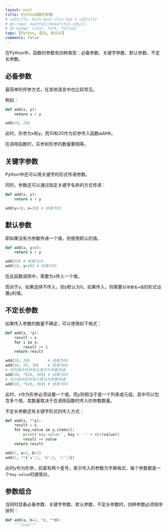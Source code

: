 ```yaml
---
layout: post
title: Python函数的参数
# subtitle: Each post also has a subtitle
# gh-repo: daattali/beautiful-jekyll
# gh-badge: [star, fork, follow]
tags: [Python, 语法, 知识点]
comments: false
---
```


在Python中，函数的参数有四种类型：必备参数、关键字参数、默认参数、不定长参数。

## 必备参数

最简单的传参方式，在其他语言中也比较常见。

例如：

```python
def add(x, y):
	return x + y

add(10, 20)
```

此时，形参为x和y。而10和20作为实参传入函数add中。

在调用函数时，实参和形参的数量要相等。

## 关键字参数

Python中还可以用关键字的形式传递参数。

同时，参数还可以通过指定关键字名称的方式传递：

```python
def add(x, y):
	return x + y

add(y=10, x=20) # 结果为30
```

## 默认参数

即如果没有为参数传递一个值，则使用默认的值。

```python
def add(x, y=0):
    return x + y

add(10) # 结果为10
add(10, y=20) # 结果为30
```

在此函数调用中，需要为x传入一个值。

而对于y，如果选择不传入，则y默认为0。如果传入，则需要以`参数名=值`的形式设置y的值。

## 不定长参数

如果传入参数的数量不确定，可以使用如下格式：

```python
def add(x, *y):
    result = x
    for i in y:
    	result += i
    return result

add(10, 20)        # 结果为30
add(10, 20, 30)    # 结果为60
# 将列表中的所有元素作为参数传递
add(10, *[20, 30]) # 结果为60
# 将元组中的所有元素作为参数传递
add(10, *(20, 30)) # 结果为60
```

此时，x作为形参必须设置一个值。而y则相当于是一个列表或元组，其中可以包含多个值，其数量取决于在调用函数时传入的参数数量。

不定长参数还有关键字形式的传入方式：

```python
def add(x, **y):
    result = x
    for key,value in y.items():
        print('key-value:', key + '-' + str(value))
        result += value
    return result

add(1, a=1, b=2)
add(1, **{'a':1, 'b':2, 'c':3})
```

此时y作为形参，前面有两个星号，表示传入的参数为字典格式，每个参数都是一个`key-value`的键值对。

## 参数组合

当同时具备必备参数、关键字参数、默认参数、不定长参数时，四种参数必须按序排列：

```python
def add(a, b=2, *c, **d):
    """snip"""
```

